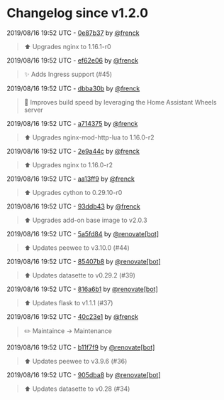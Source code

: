 # Changelog since v1.2.0

2019/08/16 19:52 UTC - [0e87b37](https://github.com/hassio-addons/addon-sqlite-web/commit/0e87b37642d80e1ae7f35f7248933bbf992d7e72) by [@frenck](https://github.com/frenck)
> :arrow_up: Upgrades nginx to 1.16.1-r0 

2019/08/16 19:52 UTC - [ef62e06](https://github.com/hassio-addons/addon-sqlite-web/commit/ef62e06cdea4a616a902dd4eedd94c8258b370e3) by [@frenck](https://github.com/frenck)
> :sparkles: Adds Ingress support (#45) 

2019/08/16 19:52 UTC - [dbba30b](https://github.com/hassio-addons/addon-sqlite-web/commit/dbba30beec0889c6f0d04ab83c24455ab7c079ef) by [@frenck](https://github.com/frenck)
> :racehorse: Improves build speed by leveraging the Home Assistant Wheels server 

2019/08/16 19:52 UTC - [a714375](https://github.com/hassio-addons/addon-sqlite-web/commit/a7143757ed0ff42ef87a5f5ccf1e4bf039da4be7) by [@frenck](https://github.com/frenck)
> :arrow_up: Upgrades nginx-mod-http-lua to 1.16.0-r2 

2019/08/16 19:52 UTC - [2e9a44c](https://github.com/hassio-addons/addon-sqlite-web/commit/2e9a44cde0e72aac35e4678284ab975b564e6044) by [@frenck](https://github.com/frenck)
> :arrow_up: Upgrades nginx to 1.16.0-r2 

2019/08/16 19:52 UTC - [aa13ff9](https://github.com/hassio-addons/addon-sqlite-web/commit/aa13ff92ed69a7dc9a68155f8fc0133659ae8c88) by [@frenck](https://github.com/frenck)
> :arrow_up: Upgrades cython to 0.29.10-r0 

2019/08/16 19:52 UTC - [93ddb43](https://github.com/hassio-addons/addon-sqlite-web/commit/93ddb435d2ba29d33e873d25dd606c185bd79da7) by [@frenck](https://github.com/frenck)
> :arrow_up: Upgrades add-on base image to v2.0.3 

2019/08/16 19:52 UTC - [5a5fd84](https://github.com/hassio-addons/addon-sqlite-web/commit/5a5fd8430056f44d77f7211e8c2accf059d3a7a7) by [@renovate[bot]](https://github.com/apps/renovate)
> :arrow_up: Updates peewee to v3.10.0 (#44) 

2019/08/16 19:52 UTC - [85407b8](https://github.com/hassio-addons/addon-sqlite-web/commit/85407b87373f82ae5afc6e9a15e7c56efb122353) by [@renovate[bot]](https://github.com/apps/renovate)
> :arrow_up: Updates datasette to v0.29.2 (#39) 

2019/08/16 19:52 UTC - [816a6b1](https://github.com/hassio-addons/addon-sqlite-web/commit/816a6b1f754f011d2f7abfec594ca13028ecd522) by [@renovate[bot]](https://github.com/apps/renovate)
> :arrow_up: Updates flask to v1.1.1 (#37) 

2019/08/16 19:52 UTC - [40c23e1](https://github.com/hassio-addons/addon-sqlite-web/commit/40c23e10f97044454e15b999a67b172ee26a3eae) by [@frenck](https://github.com/frenck)
> :pencil2: Maintaince -> Maintenance 

2019/08/16 19:52 UTC - [b11f7f9](https://github.com/hassio-addons/addon-sqlite-web/commit/b11f7f93e2b080047a44123fcbc82dda4115ca3a) by [@renovate[bot]](https://github.com/apps/renovate)
> :arrow_up: Updates peewee to v3.9.6 (#36) 

2019/08/16 19:52 UTC - [905dba8](https://github.com/hassio-addons/addon-sqlite-web/commit/905dba85014161e11f0819c95fa4a69c598bdc08) by [@renovate[bot]](https://github.com/apps/renovate)
> :arrow_up: Updates datasette to v0.28 (#34) 

